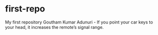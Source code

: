 # first-repo
My first repository
Goutham Kumar Adunuri - If you point your car keys to your head, it increases the remote’s signal range.

